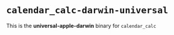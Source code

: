 # `calendar_calc-darwin-universal`

This is the **universal-apple-darwin** binary for `calendar_calc`
